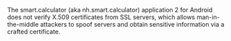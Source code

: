 The smart.calculator (aka nh.smart.calculator) application 2 for Android does not verify X.509 certificates from SSL servers, which allows man-in-the-middle attackers to spoof servers and obtain sensitive information via a crafted certificate.